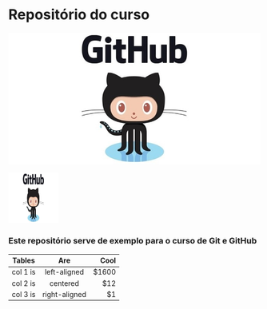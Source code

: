 # Repositório do curso

![Inserindo uma imagem](github-logo.jpg)

<img src="github-logo.jpg" width="100" height="100">

### Este repositório serve de exemplo para o curso de Git e GitHub

| Tables   |      Are      |  Cool |
|----------|:-------------:|------:|
| col 1 is |  left-aligned | $1600 |
| col 2 is |    centered   |   $12 |
| col 3 is | right-aligned |    $1 |
